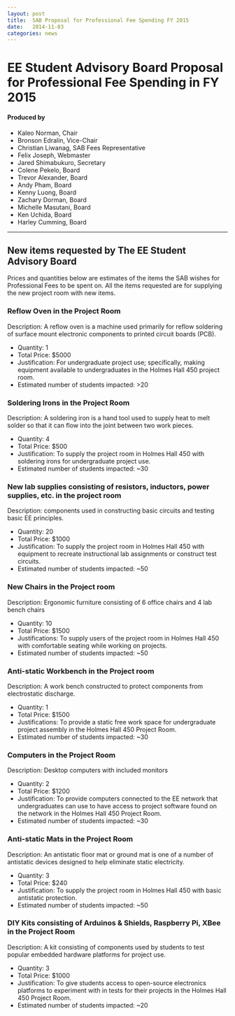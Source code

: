 ```yaml
---
layout: post
title:  SAB Proposal for Professional Fee Spending FY 2015
date:   2014-11-03
categories: news
---
```

# EE Student Advisory Board Proposal for Professional Fee Spending in FY 2015

#### Produced by

- Kaleo Norman, Chair
- Bronson Edralin, Vice-Chair
- Christian Liwanag, SAB Fees Representative
- Felix Joseph, Webmaster
- Jared	Shimabukuro, Secretary
- Colene Pekelo, Board
- Trevor Alexander, Board
- Andy Pham, Board
- Kenny Luong, Board
- Zachary Dorman, Board
- Michelle Masutani, Board
- Ken Uchida, Board
- Harley Cumming, Board

-----

## New items requested by The EE Student Advisory Board
Prices and quantities below are estimates of the items the SAB wishes for Professional Fees to be spent on. All the items requested are for supplying the new project room with new items.

### Reflow Oven in the Project Room

Description: A reflow oven is a machine used primarily for reflow soldering of surface mount electronic components to printed circuit boards (PCB).

* Quantity: 1
* Total Price: $5000
* Justification: For undergraduate project use; specifically, making equipment available to undergraduates in the Holmes Hall 450 project room.
* Estimated number of students impacted: >20
	
### Soldering Irons in the Project Room

Description: A soldering iron is a hand tool used to supply heat to melt solder so that it can flow into the joint between two work pieces.

* Quantity: 4
* Total Price: $500
* Justification: To supply the project room in Holmes Hall 450 with soldering irons for undergraduate project use.
* Estimated number of students impacted: ~30

### New lab supplies consisting of resistors, inductors, power supplies, etc. in the project room  

Description: components used in constructing basic circuits and testing basic EE principles.

* Quantity: 20
* Total Price: $1000
* Justification: To supply the project room in Holmes Hall 450 with equipment to recreate instructional lab assignments or construct test circuits.
* Estimated number of students impacted: ~50

### New Chairs in the Project room

Description: Ergonomic furniture consisting of 6 office chairs and 4 lab bench chairs

* Quantity: 10
* Total Price: $1500 
* Justifications:  To supply users of the project room in Holmes Hall 450 with comfortable seating while working on projects.
* Estimated number of students impacted: ~50

### Anti-static Workbench in the Project room

Description: A work bench constructed to protect components from electrostatic discharge.
	
* Quantity: 1
* Total Price: $1500
* Justifications: To provide a static free work space for undergraduate project assembly in the Holmes Hall 450 Project Room.
* Estimated number of students impacted: ~30

### Computers in the Project Room

Description: Desktop computers with included monitors
	
* Quantity: 2
* Total Price: $1200
* Justification: To provide computers connected to the EE network that undergraduates can use to have access to project software found on the network in the Holmes Hall 450 Project Room.
* Estimated number of students impacted: ~30 

### Anti-static Mats in the Project Room

Description: An antistatic floor mat or ground mat is one of a number of antistatic devices designed to help eliminate static electricity.

* Quantity: 3
* Total Price: $240
* Justification: To supply the project room in Holmes Hall 450 with basic antistatic protection.
* Estimated number of students impacted: ~50 

### DIY Kits consisting of Arduinos & Shields, Raspberry Pi, XBee in the Project Room

Description: A kit consisting of components used by students to test popular embedded hardware platforms for project use.

* Quantity: 3
* Total Price: $1000
* Justification: To give students access to open-source electronics platforms to experiment with in tests for their projects in the Holmes Hall 450 Project Room.
* Estimated number of students impacted: ~20
